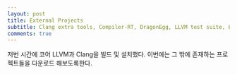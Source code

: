 ```yaml
---
layout: post
title: External Projects
subtitle: Clang extra tools, Compiler-RT, DragonEgg, LLVM test suite, LLDB, libc++
comments: true
---
```


저번 시간에 코어 LLVM과 Clang을 빌드 및 설치했다. 이번에는 그 밖에 존재하는 프로젝트들을 다운로드 해보도록한다.
